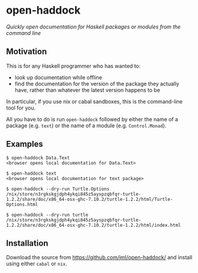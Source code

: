 # open-haddock

_Quickly open documentation for Haskell packages or modules from the command
line_

## Motivation

This is for any Haskell programmer who has wanted to:

* look up documentation while offline
* find the documentation for the version of the package they actually have,
  rather than whatever the latest version happens to be

In particular, if you use nix or cabal sandboxes, this is the command-line
tool for you.

All you have to do is run `open-haddock` followed by either the name of a
package (e.g. `text`) or the name of a module (e.g. `Control.Monad`).


## Examples

```
$ open-haddock Data.Text
<browser opens local documentation for Data.Text>
```

```
$ open-haddock text
<browser opens local documentation for text package>
```

```
$ open-haddock --dry-run Turtle.Options
/nix/store/n3rgkskgjdph4ykqi845z5ayspzqbfqr-turtle-1.2.2/share/doc/x86_64-osx-ghc-7.10.2/turtle-1.2.2/html/Turtle-Options.html
```

```
$ open-haddock --dry-run turtle
/nix/store/n3rgkskgjdph4ykqi845z5ayspzqbfqr-turtle-1.2.2/share/doc/x86_64-osx-ghc-7.10.2/turtle-1.2.2/html/index.html
```

## Installation

Download the source from https://github.com/jml/open-haddock/ and install
using either `cabal` or `nix`.
